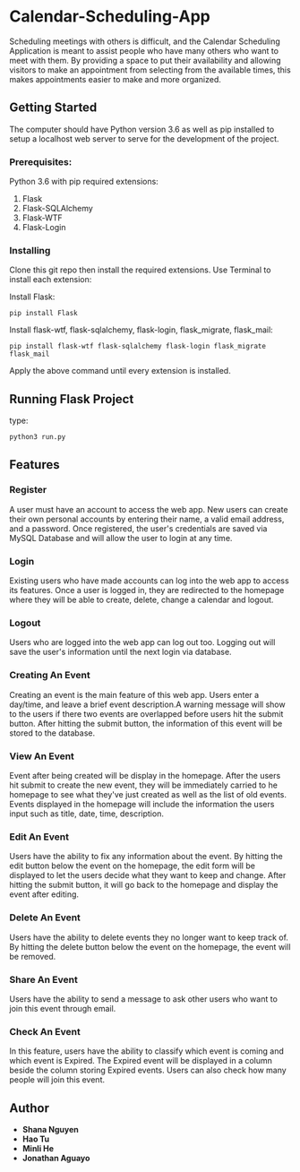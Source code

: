# Calendar-Scheduling-App
Scheduling meetings with others is difficult, and the Calendar Scheduling Application is meant to assist people who have many others who want to meet with them. By providing a space to put their availability and allowing visitors to make an appointment from selecting from the available times, this makes appointments easier to make and more organized.

## Getting Started

The computer should have Python version 3.6 as well as pip installed to setup a localhost web server to serve for the development of the project.

### Prerequisites:

Python 3.6 with pip required extensions:

1. Flask
2. Flask-SQLAlchemy
3. Flask-WTF
4. Flask-Login



### Installing

Clone this git repo then install the required extensions.
Use Terminal to install each extension:

Install Flask:
```
pip install Flask
```
Install flask-wtf, flask-sqlalchemy, flask-login, flask_migrate, flask_mail:
```
pip install flask-wtf flask-sqlalchemy flask-login flask_migrate flask_mail
```
Apply the above command until every extension is installed.

## Running Flask Project
type:
```
python3 run.py
```
## Features

### Register
A user must have an account to access the web app. New users can create their own personal accounts by entering their name, a valid email address, and a password. Once registered, the user's credentials are saved via MySQL Database and will allow the user to login at any time.

### Login
Existing users who have made accounts can log into the web app to access its features. Once a user is logged in, they are redirected to the homepage where they will be able to create, delete, change a calendar and logout.

### Logout
Users who are logged into the web app can log out too. Logging out will save the user's information until the next login via database.

### Creating An Event
Creating an event is the main feature of this web app. Users enter a day/time, and leave a brief event description.A warning message will show to the users if there two events are overlapped before users hit the submit button. After hitting the submit button, the information of this event will be stored to the database.

### View An Event
Event after being created will be display in the homepage. After the users hit submit to create the new event, they will be immediately carried to he homepage to see what they've just created as well as the list of old events. Events displayed in the homepage will include the information the users input such as title, date, time, description.

### Edit An Event
Users have the ability to fix any information about the event. By hitting the edit button below the event on the homepage, the edit form will be displayed to let the users decide what they want to keep and change. After hitting the submit button, it will go back to the homepage and display the event after editing.  

### Delete An Event
Users have the ability to delete events they no longer want to keep track of. By hitting the delete button below the event on the homepage, the event will be removed.

### Share An Event
Users have the ability to send a message to ask other users who want to join this event through email.

### Check An Event
In this feature, users have the ability to classify which event is coming and which event is Expired. The Expired event will be displayed in a column beside the column storing Expired events. Users can also check how many people will join this event.



## Author
* **Shana Nguyen**
* **Hao Tu**
* **Minli He**
* **Jonathan Aguayo**
